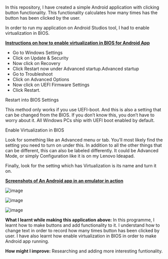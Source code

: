 In this repository, I have created a simple Android application with clicking button functionality. This functionality calculates how many times has the button has been 
clicked by the user. 

In order to run my application on Android Studios tool, I had to enable virtualization in BIOS. 

<ins>**Instructions on how to enable virtualization in BIOS for Android App**</ins>

-	Go to Windows Settings
- Click on Update & Security
-	Now click on Recovery
-	Click Restart now under Advanced startup.Advanced startup
-	Go to Troubleshoot
-	Click on Advanced Options
-	Now click on UEFI Firmware Settings
-	Click Restart.

Restart into BIOS Settings

This method only works if you use UEFI-boot. And this is also a setting that can be changed from the BIOS. If you don’t know this, you don’t have to worry about it. 
All Windows PCs ship with UEFI boot enabled by default.

Enable Virtualization in BIOS

Look for something like an Advanced menu or tab. You’ll most likely find the setting you need to turn on under this. In addition to all the other things that can be different, this can also be labeled differently. It could be Advanced Mode, or simply Configuration like it is on my Lenovo Ideapad.

Finally, look for the setting which has Virtualization is its name and turn it on. 

<ins>**Screenshots of An Android app in an emulator in action**</ins>

![image](https://user-images.githubusercontent.com/53160725/188882402-c8d3c4f4-8763-4449-8bc8-2d26b7360a0a.png)

![image](https://user-images.githubusercontent.com/53160725/188882509-cd5d997f-adce-4faf-a133-82605600cbe6.png)

![image](https://user-images.githubusercontent.com/53160725/188882606-2ef1163d-e1ec-4bd0-a280-0a8500bd8aae.png)

**What I learnt while making this application above:** In this programme, I learnt how to make buttons and add functionality to it. I understand how to change text in order to record how many times button has been clicked by user. I have also learnt how enable virtualization in BIOS in order to make Android app running.  

**How might I improve:** Researching and adding more interesting funtionality. 
<!--- # AndroidApp
This repository is about Android development by using Android Studio software. --->
